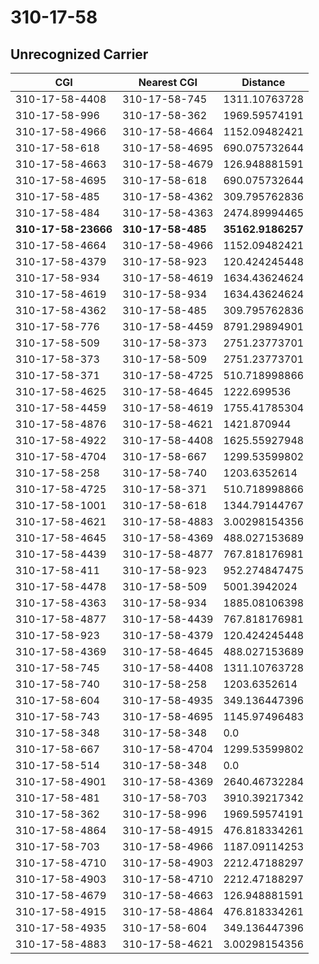 # 310-17-58
## Unrecognized Carrier


| CGI | Nearest CGI | Distance |
|-----|-------------|----------|
| 310-17-58-4408 | 310-17-58-745 | 1311.10763728 |
| 310-17-58-996 | 310-17-58-362 | 1969.59574191 |
| 310-17-58-4966 | 310-17-58-4664 | 1152.09482421 |
| 310-17-58-618 | 310-17-58-4695 | 690.075732644 |
| 310-17-58-4663 | 310-17-58-4679 | 126.948881591 |
| 310-17-58-4695 | 310-17-58-618 | 690.075732644 |
| 310-17-58-485 | 310-17-58-4362 | 309.795762836 |
| 310-17-58-484 | 310-17-58-4363 | 2474.89994465 |
| **310-17-58-23666** | **310-17-58-485** | **35162.9186257** |
| 310-17-58-4664 | 310-17-58-4966 | 1152.09482421 |
| 310-17-58-4379 | 310-17-58-923 | 120.424245448 |
| 310-17-58-934 | 310-17-58-4619 | 1634.43624624 |
| 310-17-58-4619 | 310-17-58-934 | 1634.43624624 |
| 310-17-58-4362 | 310-17-58-485 | 309.795762836 |
| 310-17-58-776 | 310-17-58-4459 | 8791.29894901 |
| 310-17-58-509 | 310-17-58-373 | 2751.23773701 |
| 310-17-58-373 | 310-17-58-509 | 2751.23773701 |
| 310-17-58-371 | 310-17-58-4725 | 510.718998866 |
| 310-17-58-4625 | 310-17-58-4645 | 1222.699536 |
| 310-17-58-4459 | 310-17-58-4619 | 1755.41785304 |
| 310-17-58-4876 | 310-17-58-4621 | 1421.870944 |
| 310-17-58-4922 | 310-17-58-4408 | 1625.55927948 |
| 310-17-58-4704 | 310-17-58-667 | 1299.53599802 |
| 310-17-58-258 | 310-17-58-740 | 1203.6352614 |
| 310-17-58-4725 | 310-17-58-371 | 510.718998866 |
| 310-17-58-1001 | 310-17-58-618 | 1344.79144767 |
| 310-17-58-4621 | 310-17-58-4883 | 3.00298154356 |
| 310-17-58-4645 | 310-17-58-4369 | 488.027153689 |
| 310-17-58-4439 | 310-17-58-4877 | 767.818176981 |
| 310-17-58-411 | 310-17-58-923 | 952.274847475 |
| 310-17-58-4478 | 310-17-58-509 | 5001.3942024 |
| 310-17-58-4363 | 310-17-58-934 | 1885.08106398 |
| 310-17-58-4877 | 310-17-58-4439 | 767.818176981 |
| 310-17-58-923 | 310-17-58-4379 | 120.424245448 |
| 310-17-58-4369 | 310-17-58-4645 | 488.027153689 |
| 310-17-58-745 | 310-17-58-4408 | 1311.10763728 |
| 310-17-58-740 | 310-17-58-258 | 1203.6352614 |
| 310-17-58-604 | 310-17-58-4935 | 349.136447396 |
| 310-17-58-743 | 310-17-58-4695 | 1145.97496483 |
| 310-17-58-348 | 310-17-58-348 | 0.0 |
| 310-17-58-667 | 310-17-58-4704 | 1299.53599802 |
| 310-17-58-514 | 310-17-58-348 | 0.0 |
| 310-17-58-4901 | 310-17-58-4369 | 2640.46732284 |
| 310-17-58-481 | 310-17-58-703 | 3910.39217342 |
| 310-17-58-362 | 310-17-58-996 | 1969.59574191 |
| 310-17-58-4864 | 310-17-58-4915 | 476.818334261 |
| 310-17-58-703 | 310-17-58-4966 | 1187.09114253 |
| 310-17-58-4710 | 310-17-58-4903 | 2212.47188297 |
| 310-17-58-4903 | 310-17-58-4710 | 2212.47188297 |
| 310-17-58-4679 | 310-17-58-4663 | 126.948881591 |
| 310-17-58-4915 | 310-17-58-4864 | 476.818334261 |
| 310-17-58-4935 | 310-17-58-604 | 349.136447396 |
| 310-17-58-4883 | 310-17-58-4621 | 3.00298154356 |
